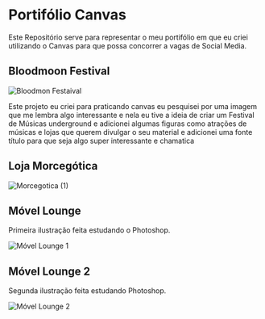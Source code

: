 # Portifólio Canvas
Este Repositório serve para representar o meu portifólio em que eu criei utilizando o Canvas para que possa concorrer a vagas de Social Media.

## Bloodmoon Festival 

![Bloodmon Festaival](https://user-images.githubusercontent.com/24817323/151865751-ce0f9dde-9f04-416e-b7d8-3402d5ab16ea.png)

<p>Este projeto eu criei para praticando canvas eu pesquisei por uma imagem que me lembra algo interessante e nela eu tive a ideia de criar um Festival de Músicas underground e adicionei algumas 
 figuras como atrações de músicas e lojas que querem divulgar o seu material e adicionei uma fonte título para que seja algo super interessante e chamatica</p>
 
 
 ## Loja Morcegótica 
 
 ![Morcegotica (1)](https://user-images.githubusercontent.com/24817323/151867506-f490adb7-672f-4255-8d12-b6aad8c0d6af.png)
 
 ## Móvel Lounge 
 
 Primeira ilustração feita estudando o Photoshop. 
 
 ![Móvel Lounge 1](https://user-images.githubusercontent.com/24817323/161995909-b8e375ad-fe28-49c9-a35e-62071d15ad71.png)
 
 ## Móvel Lounge 2
 
 Segunda ilustração feita estudando Photoshop.
 
 ![Móvel Lounge 2](https://user-images.githubusercontent.com/24817323/161996808-7d147265-9ff2-4e03-afc1-80a808307878.png)
 
 
 
 
 
 
 
 
 
 
 




